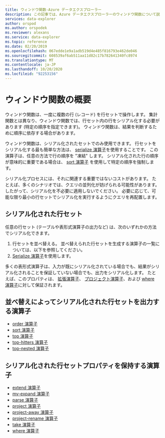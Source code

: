 ```yaml
---
title: ウィンドウ関数-Azure データエクスプローラー
description: この記事では、Azure データエクスプローラーのウィンドウ関数について説明します。
services: data-explorer
author: orspod
ms.author: orspodek
ms.reviewer: alexans
ms.service: data-explorer
ms.topic: reference
ms.date: 02/20/2019
ms.openlocfilehash: 067edde1e9a1adb519d4e485f816793e462de046
ms.sourcegitcommit: 608539af6ab511aa11d82c17b782641340fc8974
ms.translationtype: MT
ms.contentlocale: ja-JP
ms.lasthandoff: 10/20/2020
ms.locfileid: "92253156"
---
```

# <a name="window-functions-overview"></a>ウィンドウ関数の概要

ウィンドウ関数は、一度に複数の行 (レコード) を行セットで操作します。 集計関数とは異なり、ウィンドウ関数では、行セット内の行をシリアル化する必要があります (特定の順序を指定できます)。 ウィンドウ関数は、結果を判断するために順序に依存する場合があります。

ウィンドウ関数は、シリアル化されたセットでのみ使用できます。 行セットをシリアル化する最も簡単な方法は、 [serialize 演算子](./serializeoperator.md)を使用することです。 この演算子は、任意の方法で行の順序を "凍結" します。 シリアル化された行の順序が意味的に重要である場合は、 [sort 演算子](./sortoperator.md) を使用して特定の順序を強制します。

シリアル化プロセスには、それに関連する重要ではないコストがあります。 たとえば、多くのシナリオでは、クエリの並列化が妨げられる可能性があります。 したがって、シリアル化を不必要に適用しないでください。 必要に応じて、可能な限り最小の行セットでシリアル化を実行するようにクエリを再配置します。

## <a name="serialized-row-set"></a>シリアル化された行セット

任意の行セット (テーブルや表形式演算子の出力など) は、次のいずれかの方法でシリアル化できます。

1. 行セットを並べ替える。 並べ替えられた行セットを生成する演算子の一覧については、以下を参照してください。
2. [Serialize 演算子](./serializeoperator.md)を使用します。

多くの表形式演算子は、入力が既にシリアル化されている場合でも、結果がシリアル化されることを保証していない場合でも、出力をシリアル化します。 たとえば、このプロパティは、 [拡張演算子](./extendoperator.md)、 [プロジェクト演算子](./projectoperator.md)、および [where 演算子](./whereoperator.md)に対して保証されます。

## <a name="operators-that-emit-serialized-row-sets-by-sorting"></a>並べ替えによってシリアル化された行セットを出力する演算子

* [order 演算子](./orderoperator.md)
* [sort 演算子](./sortoperator.md)
* [top 演算子](./topoperator.md)
* [top-hitters 演算子](./tophittersoperator.md)
* [top-nested 演算子](./topnestedoperator.md)

## <a name="operators-that-preserve-the-serialized-row-set-property"></a>シリアル化された行セットプロパティを保持する演算子

* [extend 演算子](./extendoperator.md)
* [mv-expand 演算子](./mvexpandoperator.md)
* [parse 演算子](./parseoperator.md)
* [project 演算子](./projectoperator.md)
* [project-away 演算子](./projectawayoperator.md)
* [project-rename 演算子](./projectrenameoperator.md)
* [take 演算子](./takeoperator.md)
* [where 演算子](./whereoperator.md)
